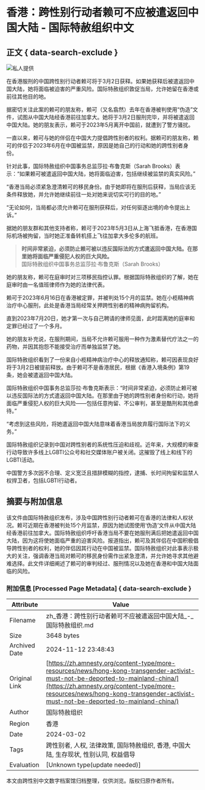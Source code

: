 # 香港：跨性别行动者赖可不应被遣返回中国大陆 - 国际特赦组织中文

## 正文 { data-search-exclude }


![私人提供](https://zh.amnesty.org/wp-content/uploads/2024/03/297357-1468x710-1.jpg)

在香港服刑的中国跨性别行动者赖可将于3月2日获释。如果她获释后被遣返回中国大陆，她将面临被迫害的严重风险。国际特赦组织敦促当局，允许她留在香港或前往其他目的地。

据密切关注此案的赖可的朋友称，赖可（又名翕然）去年在香港被判使用“伪造”文件，试图从中国大陆经香港前往加拿大。她将于3月2日服刑完毕，并将被遣返回中国大陆。她的朋友表示，赖可于2023年5月离开中国前，就遭到了警方骚扰。

一直以来，赖可与她的伴侣在中国大力提倡跨性别者的权利。据赖可的朋友称，赖可的伴侣于2023年6月在中国被监禁，原因是她自己的行动和她的跨性别者身份。

针对此事，国际特赦组织中国事务总监莎拉·布鲁克斯（Sarah Brooks）表示：“如果赖可被遣返回中国大陆，她将面临迫害，包括继续被监禁的真实风险。”

“香港当局必须紧急澄清赖可的移民身份。由于她即将在服刑后获释，当局应该无条件释放她，并允许她继续前往一处对她来说切实可行的目的地。”

“无论如何，当局都必须允许赖可在服刑获释后，对任何驱逐出境的命令提出上诉。”

据她的朋友群和其他支持者称，赖可于2023年5月3日从上海飞抵香港，在香港国际机场被拘留，当时她正准备转机搭上飞往加拿大多伦多的航班。

> **时间非常紧迫，必须防止赖可被以违反国际法的方式遣返回中国大陆。在那里她将面临严重侵犯人权的巨大风险。**  
> 国际特赦组织中国事务总监莎拉·布鲁克斯（Sarah Brooks）

她的朋友称，赖可在庭审时对三项移民指控认罪。根据国际特赦组织的了解，她在庭审时由一名值班律师作为她的法律代表。

赖可于2023年6月16日在香港被定罪，并被判处15个月的监禁。她在小榄精神病治疗中心服刑，此处是香港当局经常关押跨性别者的精神病拘留机构。

直到2023年7月20日，她才第一次与自己聘请的律师见面，此时距离她的庭审和定罪已经过了一个多月。

她的朋友补充说，在服刑期间，当局不允许赖可服用一种作为激素替代疗法之一的药物，并因其抱怨不能接受治疗而单独监禁了她。

国际特赦组织看到了一份来自小榄精神病治疗中心的释放通知称，赖可因表现良好将于3月2日被提前释放。由于赖可不是香港居民，根据《香港入境条例》第19条，她会被遣返回中国大陆。

国际特赦组织中国事务总监莎拉·布鲁克斯表示：“时间非常紧迫，必须防止赖可被以违反国际法的方式遣返回中国大陆。在那里由于她的跨性别者身份和行动，她将面临严重侵犯人权的巨大风险——包括任意拘留、不公审判，甚至是酷刑和其他虐待。”

“考虑到这些风险，将她遣返回中国大陆意味着香港当局放弃履行国际法下的义务。”

国际特赦组织记录到中国对跨性别者的系统性压迫和歧视。近年来，大规模的审查行动导致许多线上LGBTI公众号和社交媒体账户被关闭。这摧毁了线上和线下的LGBTI活动。

中国警方多次因不合理、定义宽泛且措辞模糊的指控，逮捕、长时间拘留和监禁人权捍卫者，包括LGBTI行动者。

## 摘要与附加信息

<!-- tcd_abstract -->
该文件由国际特赦组织发布，涉及中国跨性别行动者赖可在香港的法律和人权状况。赖可近期在香港被判处15个月监禁，原因为她试图使用‘伪造’文件从中国大陆经香港前往加拿大。国际特赦组织呼吁香港当局不要在她服刑满后把她遣返回中国大陆，因为这将使她面临严重的迫害风险。报道指出，赖可及其伴侣在中国积极倡导跨性别者的权利，她的伴侣因其行动在中国被监禁。国际特赦组织对此事表示极大的关注，强调香港当局对赖可的移民身份需作出紧急澄清，并允许她寻求其他避难选择。此文件详细阐述了赖可的审判经过、服刑情况以及她在香港和中国大陆面临的风险。
<!-- tcd_abstract_end -->

### 附加信息 [Processed Page Metadata] { data-search-exclude }

| Attribute       | Value                                  |
|-----------------|----------------------------------------|
| Filename        | zh_香港：跨性别行动者赖可不应被遣返回中国大陆_-_国际特赦组织.md                             |
| Size            | 3648 bytes                           |
| Archived Date   | 2024-11-12 23:48:43                             |
| Original Link   | [https://zh.amnesty.org/content-type/more-resources/news/hong-kong-transgender-activist-must-not-be-deported-to-mainland-china/](https://zh.amnesty.org/content-type/more-resources/news/hong-kong-transgender-activist-must-not-be-deported-to-mainland-china/)                       |
| Author          | 国际特赦组织                               |
| Region          | 香港                               |
| Date            | 2024-03-02                                 |
| Tags            | 跨性别者, 人权, 法律政策, 国际特赦组织, 香港, 中国大陆, 生存现状, 性别认同, 权益倡导                                 |
| Evaluation            | [Unknown type(update needed)]                                 |
<!-- tcd_table_end -->

本文由跨性别中文数字档案馆归档整理，仅供浏览。版权归原作者所有。

